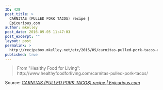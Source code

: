 ```yaml
---
ID: 428
post_title: >
  CARNITAS (PULLED PORK TACOS) recipe |
  Epicurious.com
author: mkelley
post_date: 2016-09-05 11:47:03
post_excerpt: ""
layout: post
permalink: >
  http://recipebox.mkelley.net/etc/2016/09/carnitas-pulled-pork-tacos-recipe-epicurious-com/
published: true
---
```

<blockquote>From "Healthy Food for Living": http://www.healthyfoodforliving.com/carnitas-pulled-pork-tacos/</blockquote>
Source: <em><a href="http://www.epicurious.com/recipes/member/views/carnitas-pulled-pork-tacos-52190431">CARNITAS (PULLED PORK TACOS) recipe | Epicurious.com</a></em>